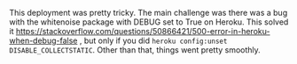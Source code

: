This deployment was pretty tricky.  The main challenge was there was a bug with the whitenoise package with DEBUG set to True on Heroku.  This solved it https://stackoverflow.com/questions/50866421/500-error-in-heroku-when-debug-false , but only if you did `heroku config:unset DISABLE_COLLECTSTATIC`.  Other than that, things went pretty smoothly.
